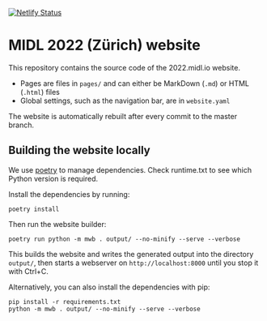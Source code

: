 [![Netlify Status](https://api.netlify.com/api/v1/badges/5592bb2f-ae3d-495f-b75a-719705f45598/deploy-status)](https://app.netlify.com/sites/midl-2022-b62a7a/deploys)

# MIDL 2022 (Zürich) website

This repository contains the source code of the 2022.midl.io website.

* Pages are files in `pages/` and can either be MarkDown (`.md`) or HTML (`.html`) files
* Global settings, such as the navigation bar, are in `website.yaml`

The website is automatically rebuilt after every commit to the master branch.

## Building the website locally

We use [poetry](https://python-poetry.org/) to manage dependencies. Check runtime.txt to see which Python version is required.

Install the dependencies by running:

```
poetry install
```

Then run the website builder:

```
poetry run python -m mwb . output/ --no-minify --serve --verbose
```

This builds the website and writes the generated output into the directory `output/`, then starts a webserver on
`http://localhost:8000` until you stop it with Ctrl+C.

Alternatively, you can also install the dependencies with pip:

```
pip install -r requirements.txt
python -m mwb . output/ --no-minify --serve --verbose
```
